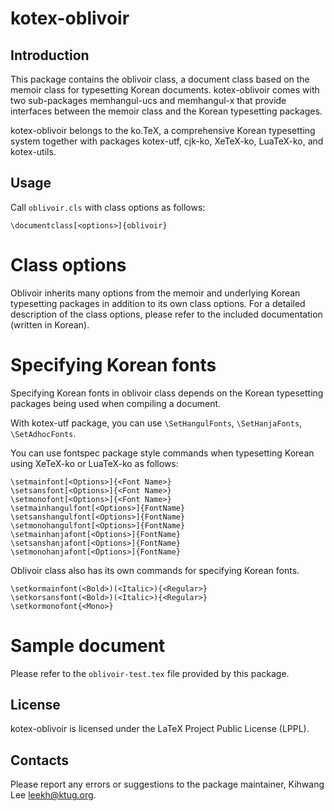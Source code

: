 kotex-oblivoir
==============

Introduction
------------

This package contains the oblivoir class, a document class based on 
the memoir class for typesetting Korean documents.  kotex-oblivoir 
comes with two sub-packages memhangul-ucs and memhangul-x
that provide interfaces between the memoir class and the Korean typesetting
packages. 

kotex-oblivoir belongs to the ko.TeX, a comprehensive Korean typesetting 
system together with packages kotex-utf, cjk-ko, XeTeX-ko, LuaTeX-ko, and 
kotex-utils.

Usage
-----

Call `oblivoir.cls` with class options as follows:

    \documentclass[<options>]{oblivoir}

# Class options

Oblivoir inherits many options from the memoir and underlying 
Korean typesetting packages in addition to its own class options. 
For a detailed description of the class options, please refer 
to the included documentation (written in Korean).

# Specifying Korean fonts

Specifying Korean fonts in oblivoir class depends on the Korean
typesetting packages being used when compiling a document.

With kotex-utf package, you can use `\SetHangulFonts`, `\SetHanjaFonts`,
`\SetAdhocFonts`.

You can use fontspec package style commands when typesetting Korean
using XeTeX-ko or LuaTeX-ko as follows:

    \setmainfont[<Options>]{<Font Name>}
    \setsansfont[<Options>]{<Font Name>}
    \setmonofont[<Options>]{<Font Name>}
    \setmainhangulfont[<Options>]{FontName}
    \setsanshangulfont[<Options>]{FontName}
    \setmonohangulfont[<Options>]{FontName}
    \setmainhanjafont[<Options>]{FontName}
    \setsanshanjafont[<Options>]{FontName}
    \setmonohanjafont[<Options>]{FontName}

Oblivoir class also has its own commands for specifying Korean fonts.

    \setkormainfont(<Bold>)(<Italic>){<Regular>}
    \setkorsansfont(<Bold>)(<Italic>){<Regular>}
    \setkormonofont{<Mono>}

# Sample document

Please refer to the `oblivoir-test.tex` file provided by this package.

License
-------

kotex-oblivoir is licensed under the LaTeX Project Public 
License (LPPL).

Contacts
--------

Please report any errors or suggestions to the package maintainer,
Kihwang Lee <leekh@ktug.org>.

